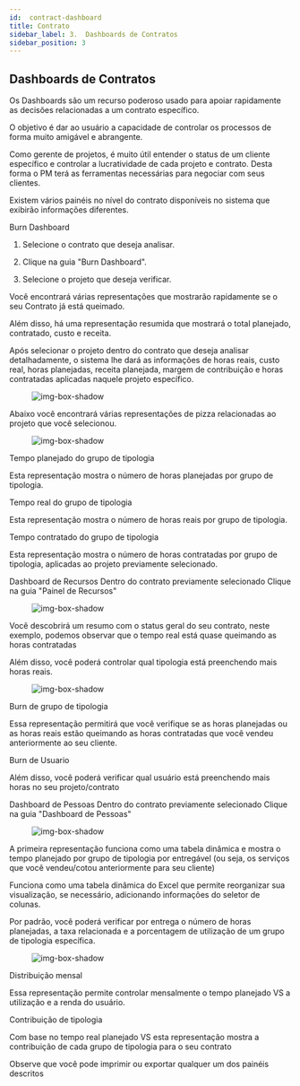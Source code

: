 ```yaml
---
id:  contract-dashboard
title: Contrato
sidebar_label: 3.  Dashboards de Contratos
sidebar_position: 3
---
```


##  Dashboards de Contratos

Os Dashboards são um recurso poderoso usado para apoiar rapidamente as decisões relacionadas a um contrato específico.

O objetivo é dar ao usuário a capacidade de controlar os processos de forma muito amigável e abrangente.

Como gerente de projetos, é muito útil entender o status de um cliente específico e controlar a lucratividade de cada projeto e contrato. Desta forma o PM terá as ferramentas necessárias para negociar com seus clientes.

Existem vários painéis no nível do contrato disponíveis no sistema que exibirão informações diferentes.

Burn Dashboard

1. Selecione o contrato que deseja analisar.

2. Clique na guia "Burn Dashboard".

3. Selecione o projeto que deseja verificar.

Você encontrará várias representações que mostrarão rapidamente se o seu Contrato já está queimado.

Além disso, há uma representação resumida que mostrará o total planejado, contratado, custo e receita.

Após selecionar o projeto dentro do contrato que deseja analisar detalhadamente, o sistema lhe dará as informações de horas reais, custo real, horas planejadas, receita planejada, margem de contribuição e horas contratadas aplicadas naquele projeto específico.

<figure>

![img-box-shadow](/img/university/dashboards/contract-dashboard/university-contract-dashboard-1.png)
<figcaption></figcaption>
</figure>

Abaixo você encontrará várias representações de pizza relacionadas ao projeto que você selecionou.

<figure>

![img-box-shadow](/img/university/dashboards/contract-dashboard/university-contract-dashboard-2.png)
<figcaption></figcaption>
</figure>

Tempo planejado do grupo de tipologia

Esta representação mostra o número de horas planejadas por grupo de tipologia.

Tempo real do grupo de tipologia

Esta representação mostra o número de horas reais por grupo de tipologia.

Tempo contratado do grupo de tipologia

Esta representação mostra o número de horas contratadas por grupo de tipologia, aplicadas ao projeto previamente selecionado.

 

Dashboard de Recursos
Dentro do contrato previamente selecionado
Clique na guia "Painel de Recursos"
 

<figure>

![img-box-shadow](/img/university/dashboards/contract-dashboard/university-contract-dashboard-3.png)
<figcaption></figcaption>
</figure>

Você descobrirá um resumo com o status geral do seu contrato, neste exemplo, podemos observar que o tempo real está quase queimando as horas contratadas

Além disso, você poderá controlar qual tipologia está preenchendo mais horas reais.

<figure>

![img-box-shadow](/img/university/dashboards/contract-dashboard/university-contract-dashboard-4.png)
<figcaption></figcaption>
</figure>

Burn de grupo de tipologia

Essa representação permitirá que você verifique se as horas planejadas ou as horas reais estão queimando as horas contratadas que você vendeu anteriormente ao seu cliente.

Burn de Usuario

Além disso, você poderá verificar qual usuário está preenchendo mais horas no seu projeto/contrato

Dashboard de Pessoas
Dentro do contrato previamente selecionado
Clique na guia "Dashboard de Pessoas" 
 

<figure>

![img-box-shadow](/img/university/dashboards/contract-dashboard/university-contract-dashboard-5.png)
<figcaption></figcaption>
</figure>

A primeira representação funciona como uma tabela dinâmica e mostra o tempo planejado por grupo de tipologia por entregável (ou seja, os serviços que você vendeu/cotou anteriormente para seu cliente)

Funciona como uma tabela dinâmica do Excel que permite reorganizar sua visualização, se necessário, adicionando informações do seletor de colunas.

Por padrão, você poderá verificar por entrega o número de horas planejadas, a taxa relacionada e a porcentagem de utilização de um grupo de tipologia específica.

<figure>

![img-box-shadow](/img/university/dashboards/contract-dashboard/university-contract-dashboard-6.png)
<figcaption></figcaption>
</figure>

Distribuição mensal

Essa representação permite controlar mensalmente o tempo planejado VS a utilização e a renda do usuário.

Contribuição de tipologia

Com base no tempo real planejado VS esta representação mostra a contribuição de cada grupo de tipologia para o seu contrato

Observe que você pode imprimir ou exportar qualquer um dos painéis descritos
